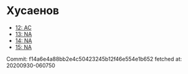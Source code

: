 # Хусаенов
- [12: AC](12.md)
- [13: NA](13.md)
- [14: NA](14.md)
- [15: NA](15.md)

Commit: f14a6e4a88bb2e4c50423245b12f46e554e1b652
 fetched at: 20200930-060750

